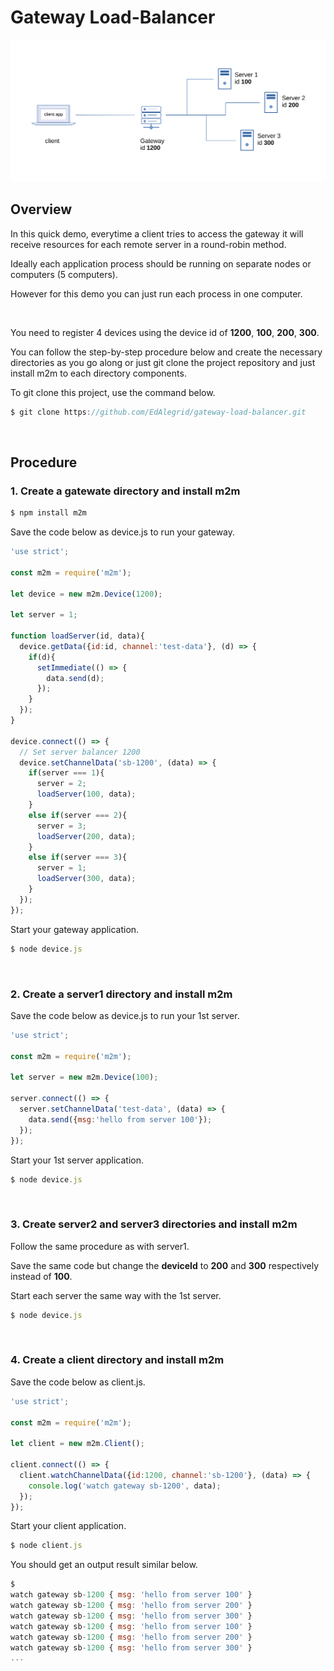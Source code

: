# Gateway Load-Balancer

![](assets/gatewayLoadbalancer2.svg)

## Overview

In this quick demo, everytime a client tries to access the gateway it will receive resources for each remote server in a round-robin method.

Ideally each application process should be running on separate nodes or computers (5 computers).

However for this demo you can just run each process in one computer.

<br>

You need to register 4 devices using the device id of **1200**, **100**, **200**, **300**.

You can follow the step-by-step procedure below and create the necessary directories as you go along or just git clone the project repository and just install m2m to each directory components.

 To git clone this project, use the command below.  
 ```js
$ git clone https://github.com/EdAlegrid/gateway-load-balancer.git
```

<br>

## Procedure 

### 1. Create a gatewate directory and install m2m

```js
$ npm install m2m
```
Save the code below as device.js to run your gateway.
```js
'use strict';

const m2m = require('m2m');

let device = new m2m.Device(1200);

let server = 1;

function loadServer(id, data){
  device.getData({id:id, channel:'test-data'}, (d) => {
    if(d){
      setImmediate(() => {
        data.send(d);
      });
    }
  });
}

device.connect(() => {
  // Set server balancer 1200
  device.setChannelData('sb-1200', (data) => { 
    if(server === 1){
      server = 2;
      loadServer(100, data);
    }
    else if(server === 2){
      server = 3;
      loadServer(200, data);
    }
    else if(server === 3){
      server = 1;
      loadServer(300, data);
    }
  });
});
```

Start your gateway application.

```js
$ node device.js
```

<br>

### 2. Create a server1 directory and install m2m
Save the code below as device.js to run your 1st server.
```js
'use strict';

const m2m = require('m2m');

let server = new m2m.Device(100);

server.connect(() => {
  server.setChannelData('test-data', (data) => {
    data.send({msg:'hello from server 100'});
  });
});
```

Start your 1st server application.

```js
$ node device.js
```

<br>

### 3. Create server2 and server3 directories and install m2m
Follow the same procedure as with server1.

Save the same code but change the **deviceId** to **200** and **300** respectively instead of **100**.

Start each server the same way with the 1st server.
```js
$ node device.js
```

<br>

### 4. Create a client directory and install m2m
Save the code below as client.js.
```js
'use strict';

const m2m = require('m2m');

let client = new m2m.Client();

client.connect(() => {
  client.watchChannelData({id:1200, channel:'sb-1200'}, (data) => {
    console.log('watch gateway sb-1200', data);
  });
});
```

Start your client application.

```js
$ node client.js
```

You should get an output result similar below.

```js
$ 
watch gateway sb-1200 { msg: 'hello from server 100' }
watch gateway sb-1200 { msg: 'hello from server 200' }
watch gateway sb-1200 { msg: 'hello from server 300' }
watch gateway sb-1200 { msg: 'hello from server 100' }
watch gateway sb-1200 { msg: 'hello from server 200' }
watch gateway sb-1200 { msg: 'hello from server 300' }
...

```

